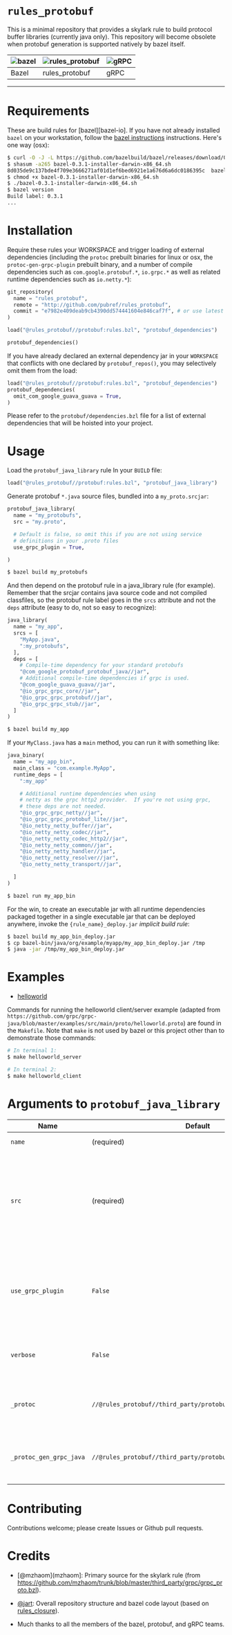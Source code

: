# `rules_protobuf`

This is a minimal repository that provides a skylark rule to build
protocol buffer libraries (currently java only).  This repository will
become obsolete when protobuf generation is supported natively by
bazel itself.

| ![bazel](https://github.com/pubref/rules_protobuf/tree/master/bazel.png) | ![rules_protobuf](https://github.com/pubref/rules_protobuf/tree/master/rules_protobuf.png) | ![gRPC](https://github.com/pubref/rules_protobuf/tree/master/bazel.png) |
| --- | --- | --- |
| Bazel | rules_protobuf | gRPC |

---

# Requirements

These are build rules for [bazel][bazel-io].  If you have not already
installed `bazel` on your workstation, follow the
[bazel instructions][bazel-install] instructions.  Here's one way (osx):

```sh
$ curl -O -J -L https://github.com/bazelbuild/bazel/releases/download/0.3.1/bazel-0.3.1-installer-darwin-x86_64.sh
$ shasum -a265 bazel-0.3.1-installer-darwin-x86_64.sh
8d035de9c137bde4f709e3666271af01d1ef6bed6921e1a676d6a6dc0186395c  bazel-0.3.1-installer-darwin-x86_64.sh
$ chmod +x bazel-0.3.1-installer-darwin-x86_64.sh
$ ./bazel-0.3.1-installer-darwin-x86_64.sh
$ bazel version
Build label: 0.3.1
...
```

# Installation

Require these rules your WORKSPACE and trigger loading of external
dependencies (including the `protoc` prebuilt binaries for linux or
osx, the `protoc-gen-grpc-plugin` prebuilt binary, and a number of
compile dependencies such as `com.google.protobuf.*`, `io.grpc.*` as
well as related runtime dependencies such as `io.netty.*`):

```python
git_repository(
  name = "rules_protobuf",
  remote = "http://github.com/pubref/rules_protobuf",
  commit = "e7982e409deab9cb4390dd574441604e846caf7f", # or use latest commit-id
)

load("@rules_protobuf//protobuf:rules.bzl", "protobuf_dependencies")

protobuf_dependencies()
```

If you have already declared an external dependency jar in your
`WORKSPACE` that conflicts with one declared by `protobuf_repos()`,
you may selectively omit them from the load:

```python
load("@rules_protobuf//protobuf:rules.bzl", "protobuf_dependencies")
protobuf_dependencies(
  omit_com_google_guava_guava = True,
)
```

Please refer to the `protobuf/dependencies.bzl` file for a list of
external dependencies that will be hoisted into your project.

# Usage

Load the `protobuf_java_library` rule In your `BUILD` file:

```python
load("@rules_protobuf//protobuf:rules.bzl", "protobuf_java_library")
```

Generate protobuf `*.java` source files, bundled into a
`my_proto.srcjar`:

```python
protobuf_java_library(
  name = "my_protobufs",
  src = "my.proto",

  # Default is false, so omit this if you are not using service
  # definitions in your .proto files
  use_grpc_plugin = True,

)
```

```sh
$ bazel build my_protobufs
```

And then depend on the protobuf rule in a java_library rule (for
example).  Remember that the srcjar contains java source code and not
compiled classfiles, so the protobuf rule label goes in the `srcs`
attribute and not the `deps` attribute (easy to do, not so easy to
recognize):

```python
java_library(
  name = "my_app",
  srcs = [
    "MyApp.java",
    ":my_protobufs",
  ],
  deps = [
    # Compile-time dependency for your standard protobufs
    "@com_google_protobuf_protobuf_java//jar",
    # Additional compile-time dependencies if grpc is used.
    "@com_google_guava_guava//jar",
    "@io_grpc_grpc_core//jar",
    "@io_grpc_grpc_protobuf//jar",
    "@io_grpc_grpc_stub//jar",
  ]
)
```

```sh
$ bazel build my_app
```

If your `MyClass.java` has a `main` method, you can run it with
something like:

```python
java_binary(
  name = "my_app_bin",
  main_class = "com.example.MyApp",
  runtime_deps = [
    ":my_app"

    # Additional runtime dependencies when using
    # netty as the grpc http2 provider.  If you're not using grpc,
    # these deps are not needed.
    "@io_grpc_grpc_netty//jar",
    "@io_grpc_grpc_protobuf_lite//jar",
    "@io_netty_netty_buffer//jar",
    "@io_netty_netty_codec//jar",
    "@io_netty_netty_codec_http2//jar",
    "@io_netty_netty_common//jar",
    "@io_netty_netty_handler//jar",
    "@io_netty_netty_resolver//jar",
    "@io_netty_netty_transport//jar",

  ]
)
```

```sh
$ bazel run my_app_bin
```

For the win, to create an executable jar with all runtime dependencies
packaged together in a single executable jar that can be deployed
anywhere, invoke the `{rule_name}_deploy.jar` *implicit build rule*:


```sh
$ bazel build my_app_bin_deploy.jar
$ cp bazel-bin/java/org/example/myapp/my_app_bin_deploy.jar /tmp
$ java -jar /tmp/my_app_bin_deploy.jar
```

# Examples

- [helloworld](https://github.com/pubref/rules_protobuf/tree/master/java/org/pubref/tools/bazel/protobuf/examlples/helloworld)

Commands for running the helloworld client/server example (adapted
from
`https://github.com/grpc/grpc-java/blob/master/examples/src/main/proto/helloworld.proto`)
are found in the `Makefile`.  Note that `make` is not used by bazel or
this project other than to demonstrate those commands:

```sh
# In terminal 1:
$ make helloworld_server

# In terminal 2:
$ make helloworld_client
```

# Arguments to `protobuf_java_library`

| Name | Default | Description |
| ---- | ------- | ----------- |
| `name` | (required) | The name of the rule. |
| `src` | (required) | The name of the protocol buffer source file.  This is a single file, so each *.proto file will need its own rule |
| `use_grpc_plugin` | `False` | If true, additional `protoc` arguments will be assembled to run the `protoc-gen-grpc-java plugin` |
| `verbose` | `False` | If true, additional debugging output will be printed. |
| `_protoc` | `//@rules_protobuf//third_party/protobuf:protoc_bin` | For substitution of a different `protoc` binary
| `_protoc_gen_grpc_java` | `//@rules_protobuf//third_party/protobuf:protoc_gen_grpc_java` | For substitution of a different `plugin` binary

# Contributing

Contributions welcome; please create Issues or Github pull requests.

# Credits

* [@mzhaom](mzhaom]: Primary source for the skylark rule (from
  <https://github.com/mzhaom/trunk/blob/master/third_party/grpc/grpc_proto.bzl>).

* [@jart][jart]: Overall repository structure and bazel code layout
  (based on [rules_closure]).

* Much thanks to all the members of the bazel, protobuf, and gRPC teams.

[jart]: http://github.com/jart "Justine Tunney"
[mzhaom]: http://github.com/mzhaom "Ming Zhao"
[bazel-home]: http://bazel.io "Bazel Homepage"
[bazel-install]: http://bazel.io/docs/install.html "Bazel Installation"
[rules_closure]: http://github.com/bazelbuild/rules_closure "Rules Closure"
